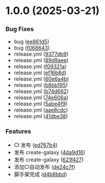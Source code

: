 # 1.0.0 (2025-03-21)


### Bug Fixes

* bug ([ee861d5](https://github.com/yanglvyou/create-galaxy/commit/ee861d50fcc0b0eaff88b781f6ab92843d2b637a))
* bug ([f068643](https://github.com/yanglvyou/create-galaxy/commit/f068643063ebd7ff077fafd223c9c19889f626fc))
* release.yml ([9377db9](https://github.com/yanglvyou/create-galaxy/commit/9377db97a2003253dee3251b24766940e671cc9e))
* release.yml ([89d9aee](https://github.com/yanglvyou/create-galaxy/commit/89d9aeebe17b8daa2a4ab908378908afdd69e712))
* release.yml ([f09321a](https://github.com/yanglvyou/create-galaxy/commit/f09321a01b9b5c9009e36611a42b03cf8d7956c7))
* release.yml ([ef16b8d](https://github.com/yanglvyou/create-galaxy/commit/ef16b8d02150ed6e7d11478d2338e4cec8db9fa2))
* release.yml ([60e6a4b](https://github.com/yanglvyou/create-galaxy/commit/60e6a4b5916b57473de4a2f07a32dab493a05c5e))
* release.yml ([b8bb195](https://github.com/yanglvyou/create-galaxy/commit/b8bb195e8e476f43f9a11893db3b3c26210396fd))
* release.yml ([b74d662](https://github.com/yanglvyou/create-galaxy/commit/b74d662cf3e9bc250b61cdf766c5672e15a9a0c5))
* release.yml ([74e606a](https://github.com/yanglvyou/create-galaxy/commit/74e606a013b1b928823f3cbec68e1bea0ab68c61))
* release.yml ([5abe4f9](https://github.com/yanglvyou/create-galaxy/commit/5abe4f9d32a21de2ca349148e175a2a1e2b18262))
* release.yml ([aae8cdc](https://github.com/yanglvyou/create-galaxy/commit/aae8cdc08a7626665fecc8c9050190bd6810662b))
* release.yml ([41dbe38](https://github.com/yanglvyou/create-galaxy/commit/41dbe38c42fbf287250513d1e136b41f2f9e3278))


### Features

* CI 发布 ([ed767b4](https://github.com/yanglvyou/create-galaxy/commit/ed767b434725e53eccc04b1c0aa5f6ca24f2fe60))
* 发布 create-galaxy ([4da9d16](https://github.com/yanglvyou/create-galaxy/commit/4da9d16e3784d16318fb891b2bbfb2f9b449bc69))
* 发布 create-galaxy ([621f427](https://github.com/yanglvyou/create-galaxy/commit/621f427fedaeb844f4dfbae1627ce46d2347087f))
* 添加CI自动发布 ([de24c7f](https://github.com/yanglvyou/create-galaxy/commit/de24c7f66e8981fa33684da3a51108c052cad10a))
* 脚手架完成 ([d4b8bbd](https://github.com/yanglvyou/create-galaxy/commit/d4b8bbdf7224e3e7aa58eecf30e2cb29319bc8d2))
